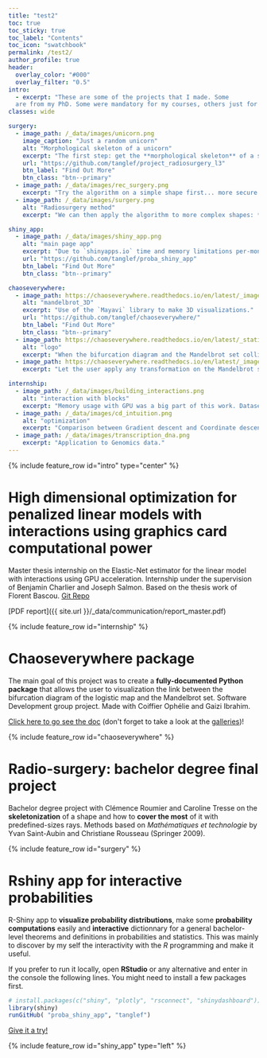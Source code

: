 ```yaml
---
title: "test2"
toc: true
toc_sticky: true
toc_label: "Contents"
toc_icon: "swatchbook"
permalink: /test2/
author_profile: true
header:
  overlay_color: "#000"
  overlay_filter: "0.5"
intro:
  - excerpt: "These are some of the projects that I made. Some
  are from my PhD. Some were mandatory for my courses, others just for fun or in my curious mood."
classes: wide

surgery:
  - image_path: /_data/images/unicorn.png
    image_caption: "Just a random unicorn"
    alt: "Morphological skeleton of a unicorn"
    excerpt: "The first step: get the **morphological skeleton** of a shape."
    url: "https://github.com/tanglef/project_radiosurgery_l3"
    btn_label: "Find Out More"
    btn_class: "btn--primary"
  - image_path: /_data/images/rec_surgery.png
    excerpt: "Try the algorithm on a simple shape first... more secure **especially if its related to surgery**."
  - image_path: /_data/images/surgery.png
    alt: "Radiosurgery method"
    excerpt: "We can then apply the algorithm to more complex shapes: *eg* a cerebral tumor."

shiny_app:
  - image_path: /_data/images/shiny_app.png
    alt: "main page app"
    excerpt: "Due to `shinyapps.io` time and memory limitations per-months, the app might not be always available, hence the local run option."
    url: "https://github.com/tanglef/proba_shiny_app"
    btn_label: "Find Out More"
    btn_class: "btn--primary"

chaoseverywhere:
  - image_path: https://chaoseverywhere.readthedocs.io/en/latest/_images/3d_vision.svg
    alt: "mandelbrot_3D"
    excerpt: "Use of the `Mayavi` library to make 3D visualizations."
    url: "https://github.com/tanglef/chaoseverywhere/"
    btn_label: "Find Out More"
    btn_class: "btn--primary"
  - image_path: https://chaoseverywhere.readthedocs.io/en/latest/_static/logo1_f.svg
    alt: "logo"
    excerpt: "When the bifurcation diagram and the Mandelbrot set collide... That makes **Chaoseverywhere**."
  - image_path: https://chaoseverywhere.readthedocs.io/en/latest/_images/3d_transform.svg
    excerpt: "Let the user apply any transformation on the Mandelbrot sequence."

internship:
  - image_path: /_data/images/building_interactions.png
    alt: "interaction with blocks"
    excerpt: "Memory usage with GPU was a big part of this work. Dataset dimensions quickly lead to memory errors. Interactions thus needed to be computed on the fly, but using too little memory is not efficient for GPU computation."
  - image_path: /_data/images/cd_intuition.png
    alt: "optimization"
    excerpt: "Comparison between Gradient descent and Coordinate descent. The step size choice lead to developpements of the Lanczos method in order to have quickly a good estimate of the Lipschitz constant."
  - image_path: /_data/images/transcription_dna.png
    excerpt: "Application to Genomics data."
---
```


{% include feature_row id="intro" type="center" %}
# High dimensional optimization for penalized linear models with interactions using graphics card computational power

Master thesis internship on the Elastic-Net estimator for the linear model with interactions using GPU acceleration.
Internship under the supervision of Benjamin Charlier and Joseph Salmon.
Based on the thesis work of Florent Bascou.
[Git Repo](https://github.com/tanglef/interactionsmodel)

[PDF report]({{ site.url }}/_data/communication/report_master.pdf)

 {% include feature_row id="internship" %}

# Chaoseverywhere package

 The main goal of this project was to create a **fully-documented Python package** that allows the user to visualization the link between the bifurcation diagram of the logistic map and the Mandelbrot set. Software Development group project. Made with Coiffier Ophélie and Gaizi Ibrahim.

<a href="https://chaoseverywhere.readthedocs.io/en/latest/index.html" class="btn btn-primary">Click here to go see the doc</a>
(don't forget to take a look at the <a href="https://chaoseverywhere.readthedocs.io/en/latest/chaos/gallery_mayavi/gallery_mayavi.html" class="btn btn-primary">galleries</a>)!

 {% include feature_row id="chaoseverywhere" %}

# Radio-surgery: bachelor degree final project
 Bachelor degree project with Clémence Roumier and Caroline Tresse on the **skeletonization** of a shape and how to **cover the most** of it with predefined-sizes rays. Methods based on *Mathématiques et technologie* by Yvan Saint-Aubin and Christiane Rousseau (Springer 2009).

{% include feature_row id="surgery" %}

# Rshiny app for interactive probabilities
 R-Shiny app to **visualize probability distributions**, make some **probability computations** easily and **interactive** dictionnary for a general bachelor-level theorems and definitions in probabilities and statistics. This was mainly to discover by my self the interactivity with the *R* programming and make it useful.

 If you prefer to run it locally, open **RStudio** or any alternative and enter in the console the following lines. You might need to install a few packages first.

```R
# install.packages(c("shiny", "plotly", "rsconnect", "shinydashboard"))
library(shiny)
runGitHub( "proba_shiny_app", "tanglef")
```

<a href="https://tanguylefort.shinyapps.io/probas/" class="btn btn-primary">Give it a try!</a>

{% include feature_row id="shiny_app" type="left" %}
